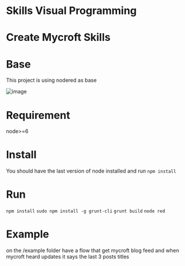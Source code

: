 # Skills Visual Programming

# Create Mycroft Skills

# Base
This project is using nodered as base

![image](https://raw.githubusercontent.com/augustnmonteiro/skills-visual-programming/master/screen.png)

# Requirement
node>=6

# Install
You should have the last version of node installed and run `npm install`

# Run
`npm install`
`sudo npm install -g grunt-cli`
`grunt build`
`node red`

# Example
on the /example folder have a flow that get mycroft blog feed and when mycroft heard updates it says the last 3 posts titles
